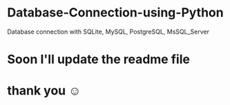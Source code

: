 # Database-Connection-using-Python
Database connection with SQLite, MySQL, PostgreSQL, MsSQL_Server

# Soon I'll update the readme file

# thank you ☺
